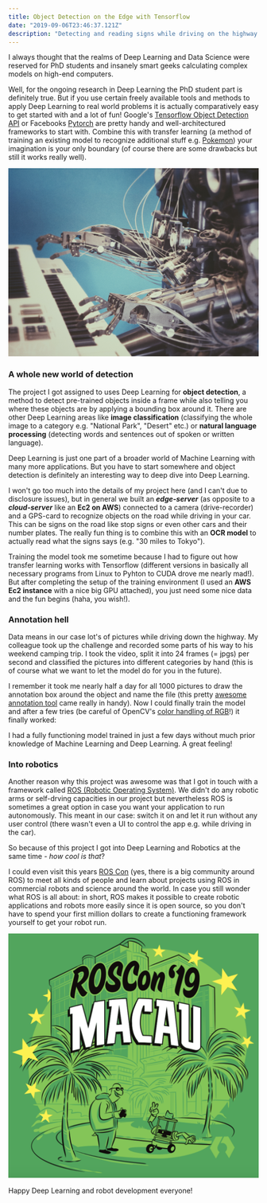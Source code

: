 ```yaml
---
title: Object Detection on the Edge with Tensorflow
date: "2019-09-06T23:46:37.121Z"
description: "Detecting and reading signs while driving on the highway."
---
```


I always thought that the realms of Deep Learning and Data Science were reserved for PhD students and insanely smart geeks calculating complex models on high-end computers. 

Well, for the ongoing research in Deep Learning the PhD student part is definitely true. But if you use certain freely available tools and methods to apply Deep Learning to real world problems it is actually comparatively easy to get started with and a lot of fun! Google's [Tensorflow Object Detection API](https://github.com/tensorflow/models/tree/master/research/object_detection) or Facebooks [Pytorch](https://towardsdatascience.com/object-detection-and-tracking-in-pytorch-b3cf1a696a98) are pretty handy and well-architectured frameworks to start with. Combine this with transfer learning (a method of training an existing model to recognize additional stuff e.g. [Pokemon](https://towardsdatascience.com/detecting-pikachu-in-videos-using-tensorflow-object-detection-cd872ac42c1d)) your imagination is your only boundary (of course there are some drawbacks but still it works really well). 

![ML](./machine-learning-piano.jpg)

### A whole new world of detection

The project I got assigned to uses Deep Learning for **object detection**, a method to detect pre-trained objects inside a frame while also telling you where these objects are by applying a bounding box around it. There are other Deep Learning areas like **image classification** (classifying the whole image to a category e.g. "National Park", "Desert" etc.) or **natural language processing** (detecting words and sentences out of spoken or written language). 

Deep Learning is just one part of a broader world of Machine Learning with many more applications. But you have to start somewhere and object detection is definitely an interesting way to deep dive into Deep Learning. 

I won't go too much into the details of my project here (and I can't due to disclosure issues), but in general we built an **_edge-server_** (as opposite to a **_cloud-server_** like an **Ec2 on AWS**) connected to a camera (drive-recorder) and a GPS-card to recognize objects on the road while driving in your car. This can be signs on the road like stop signs or even other cars and their number plates. The really fun thing is to combine this with an **OCR model** to actually read what the signs says (e.g. "30 miles to Tokyo").

Training the model took me sometime because I had to figure out how transfer learning works with Tensorflow (different versions in basically all necessary programs from Linux to Pyhton to CUDA drove me nearly mad!). But after completing the setup of the training environment (I used an **AWS Ec2 instance** with a nice big GPU attached), you just need some nice data and the fun begins (haha, you wish!). 

### Annotation hell

Data means in our case lot's of pictures while driving down the highway. My colleague took up the challenge and recorded some parts of his way to his weekend camping trip. I took the video, split it into 24 frames (= jpgs) per second and classified the pictures into different categories by hand (this is of course what we want to let the model do for you in the future).

I remember it took me nearly half a day for all 1000 pictures to draw the annotation box around the object and name the file (this pretty [awesome annotation tool](https://github.com/tzutalin/labelImg) came really in handy). Now I could finally train the model and after a few tries (be careful of OpenCV's [color handling of RGB](https://www.learnopencv.com/why-does-opencv-use-bgr-color-format/)!) it finally worked: 

I had a fully functioning model trained in just a few days without much prior knowledge of Machine Learning and Deep Learning. A great feeling!

### Into robotics

Another reason why this project was awesome was that I got in touch with a framework called [ROS (Robotic Operating System)](https://www.ros.org/). We didn't do any robotic arms or self-drving capacities in our project but nevertheless ROS is sometimes a great option in case you want your application to run autonomously. This meant in our case: switch it on and let it run without any user control (there wasn't even a UI to control the app e.g. while driving in the car). 

So because of this project I got into Deep Learning and Robotics at the same time - _how cool is that_? 

I could even visit this years [ROS Con](https://roscon.ros.org/2019/) (yes, there is a big community around ROS) to meet all kinds of people and learn about projects using ROS in commercial robots and science around the world. In case you still wonder what ROS is all about: in short, ROS makes it possible to create robotic applications and robots more easily since it is open source, so you don't have to spend your first million dollars to create a functioning framework yourself to get your robot run. 

![RosCon](./roscon.png)

Happy Deep Learning and robot development everyone!









